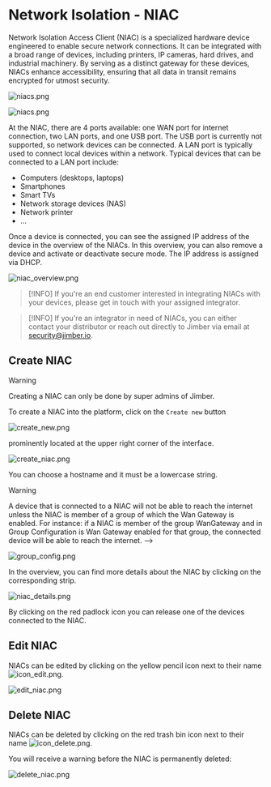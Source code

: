 # Network Isolation - NIAC

Network Isolation Access Client (NIAC) is a specialized hardware device engineered to enable secure network connections. It can be integrated with a broad range of devices, including printers, IP cameras, hard drives, and industrial machinery. By serving as a distinct gateway for these devices, NIACs enhance accessibility, ensuring that all data in transit remains encrypted for utmost security.


![niacs.png](/niacfront.png ':size=300')
 

![niacs.png](/niacback.png ':size=300')


At the NIAC, there are 4 ports available: one WAN port for internet connection, two LAN ports, and one USB port. The USB port is currently not supported, so network devices can be connected.
A LAN port is typically used to connect local devices within a network. Typical devices that can be connected to a LAN port include:
- Computers (desktops, laptops)
- Smartphones
- Smart TVs
- Network storage devices (NAS)
- Network printer
- ...

Once a device is connected, you can see the assigned IP address of the device in the overview of the NIACs. In this overview, you can also remove a device and activate or deactivate secure mode. The IP address is assigned via DHCP. 


![niac_overview.png](/niac_overview.png ':size=800')


> [!INFO]
> If you're an end customer interested in integrating NIACs with your devices, please get in touch with your assigned integrator. 


> [!INFO]
> If you're an integrator in need of NIACs, you can either contact your distributor or reach out directly to Jimber via email at security@jimber.io.




## Create NIAC
> [!WARNING]
> Creating a NIAC can only be done by super admins of Jimber.



To create a NIAC into the platform, click on the `Create new` button

![create_new.png](/create_new.png)

prominently located at the upper right corner of the interface.


![create_niac.png](/create_niac.png ':size=500')


You can choose a hostname and it must be a lowercase string. 

<!-- > [!WARNING]
> A device that is connected to a NIAC will not be able to reach the internet unless the NIAC is member of a group of which the Wan Gateway is enabled. For instance: if a NIAC is member of the group WanGateway and in Group Details is Wan Configuration enabled for that group, the connected device will be able to reach the internet. -->

> [!WARNING]
> A device that is connected to a NIAC will not be able to reach the internet unless the NIAC is member of a group of which the Wan Gateway is enabled. For instance: if a NIAC is member of the group WanGateway and in Group Configuration is Wan Gateway enabled for that group, the connected device will be able to reach the internet. -->

![group_config.png](/group_config.png ':size=800')

<!-- ![group_details_niac.png](/group_details_niac.png ':size=600') -->

In the overview, you can find more details about the NIAC by clicking on the corresponding strip.

![niac_details.png](/niac_details.png ':size=600')

By clicking on the red padlock icon you can release one of the devices connected to the NIAC. 

## Edit NIAC
NIACs can be edited by clicking on the yellow pencil icon next to their name 
![icon_edit.png](/icon_edit.png ':size=35').


![edit_niac.png](/edit_niac.png ':size=600x')


## Delete NIAC

NIACs can be deleted by clicking on the red trash bin icon next to their name 
![icon_delete.png](/icon_delete.png ':size=35').

 You will receive a warning before the NIAC is permanently deleted:
 
![delete_niac.png](/delete_niac.png ':size=500x')
